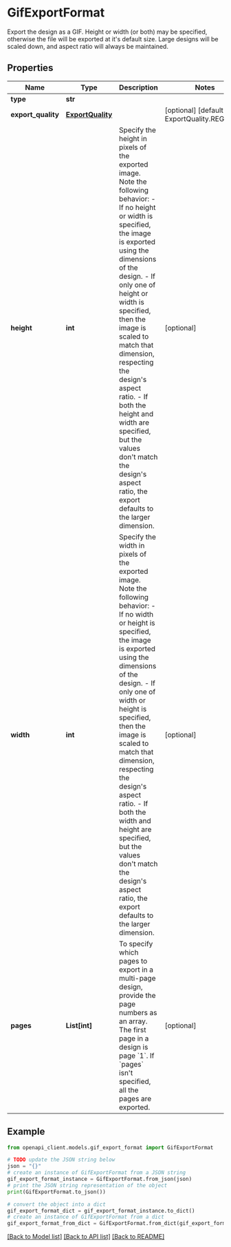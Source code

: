 # GifExportFormat

Export the design as a GIF. Height or width (or both) may be specified, otherwise the file will be exported at it's default size. Large designs will be scaled down, and aspect ratio will always be maintained.

## Properties

Name | Type | Description | Notes
------------ | ------------- | ------------- | -------------
**type** | **str** |  | 
**export_quality** | [**ExportQuality**](ExportQuality.md) |  | [optional] [default to ExportQuality.REGULAR]
**height** | **int** | Specify the height in pixels of the exported image. Note the following behavior:  - If no height or width is specified, the image is exported using the dimensions of the design. - If only one of height or width is specified, then the image is scaled to match that dimension, respecting the design&#39;s aspect ratio. - If both the height and width are specified, but the values don&#39;t match the design&#39;s aspect ratio, the export defaults to the larger dimension. | [optional] 
**width** | **int** | Specify the width in pixels of the exported image. Note the following behavior:  - If no width or height is specified, the image is exported using the dimensions of the design. - If only one of width or height is specified, then the image is scaled to match that dimension, respecting the design&#39;s aspect ratio. - If both the width and height are specified, but the values don&#39;t match the design&#39;s aspect ratio, the export defaults to the larger dimension. | [optional] 
**pages** | **List[int]** | To specify which pages to export in a multi-page design, provide the page numbers as an array. The first page in a design is page &#x60;1&#x60;. If &#x60;pages&#x60; isn&#39;t specified, all the pages are exported. | [optional] 

## Example

```python
from openapi_client.models.gif_export_format import GifExportFormat

# TODO update the JSON string below
json = "{}"
# create an instance of GifExportFormat from a JSON string
gif_export_format_instance = GifExportFormat.from_json(json)
# print the JSON string representation of the object
print(GifExportFormat.to_json())

# convert the object into a dict
gif_export_format_dict = gif_export_format_instance.to_dict()
# create an instance of GifExportFormat from a dict
gif_export_format_from_dict = GifExportFormat.from_dict(gif_export_format_dict)
```
[[Back to Model list]](../README.md#documentation-for-models) [[Back to API list]](../README.md#documentation-for-api-endpoints) [[Back to README]](../README.md)


